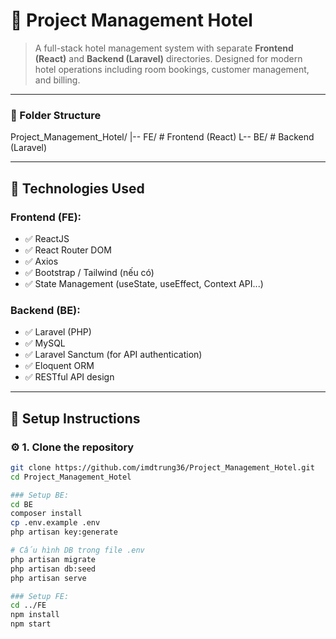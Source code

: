 # 🏨 Project Management Hotel

> A full-stack hotel management system with separate **Frontend (React)** and **Backend (Laravel)** directories. Designed for modern hotel operations including room bookings, customer management, and billing.

---
### 📁 Folder Structure

Project_Management_Hotel/
|-- FE/ # Frontend (React)
L-- BE/ # Backend (Laravel)

---

## 🚀 Technologies Used

### Frontend (FE):
- ✅ ReactJS
- ✅ React Router DOM
- ✅ Axios
- ✅ Bootstrap / Tailwind (nếu có)
- ✅ State Management (useState, useEffect, Context API...)

### Backend (BE):
- ✅ Laravel (PHP)
- ✅ MySQL
- ✅ Laravel Sanctum (for API authentication)
- ✅ Eloquent ORM
- ✅ RESTful API design

---

## 🔧 Setup Instructions

### ⚙️ 1. Clone the repository

```bash
git clone https://github.com/imdtrung36/Project_Management_Hotel.git
cd Project_Management_Hotel

### Setup BE:
cd BE
composer install
cp .env.example .env
php artisan key:generate

# Cấu hình DB trong file .env
php artisan migrate
php artisan db:seed 
php artisan serve

### Setup FE:
cd ../FE
npm install
npm start

